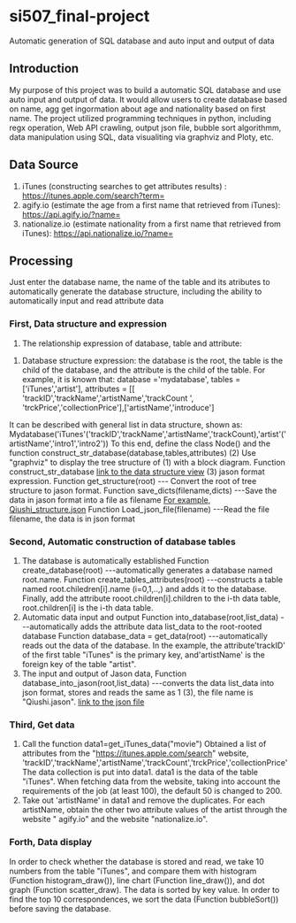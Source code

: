 # si507_final-project
Automatic generation of SQL database and auto input and output of data

## Introduction
My purpose of this project was to build a automatic SQL database and use auto input and output of data. It would allow users to create database based on name, agg get ingormation about age and nationality based on first name. The project utilized programming techniques in python, including regx operation, Web API crawling, output json file, bubble sort algorithmm, data manipulation using SQL, data visualiting via graphviz and Ploty, etc.

## Data Source
1. iTunes (constructing searches to get attributes results) : https://itunes.apple.com/search?term= 
3. agify.io (estimate the age from a first name that retrieved from iTunes): https://api.agify.io/?name=
4. nationalize.io (estimate nationality from a first name that retrieved from iTunes): https://api.nationalize.io/?name=


## Processing
Just enter the database name, the name of the table and its atributes to automatically generate the database structure, including the ability to automatically input and read attribute data
### First, Data structure and expression
1. The relationship expression of database, table and attribute:
  1) Database structure expression: the database is the root, the table is the child of the database, and the attribute is the child of the table.
    For example, it is known that:
      database ='mydatabase',
      tables = ['iTunes','artist'],
      attributes = [[ 'trackID','trackName','artistName','trackCount ', 'trckPrice','collectionPrice'],['artistName','introduce']
 
  It can be described with general list in data structure, shown as:
     Mydatabase('iTunes'('trackID','trackName','artistName','trackCount),'artist'('artistName','intro1','intro2'))
  To this end, define the class Node() and the function construct_str_database(database,tables,attributes)
  (2) Use "graphviz" to display the tree structure of (1) with a block diagram.
 Function construct_str_database [link to the data structure view](README_data_structure.md)
  (3) jason format expression. 
Function get_structure(root) --- Convert the root of tree structure to jason format. 
Function save_dicts(filename,dicts) ---Save the data in jason format into a file as filename [For example, Qiushi_structure.json]( Qiushi_structure.jason) 
Function Load_json_file(filename) ---Read the file filename, the data is in json format
### Second, Automatic construction of database tables
1. The database is automatically established
Function create_database(root) ---automatically generates a database named root.name. 
Function create_tables_attributes(root) ---constructs a table named root.chiledren[i].name (i=0,1,..,) and adds it to the database. Finally, add the attribute rooot.children[i].children to the i-th data table, root.children[i] is the i-th data table.
2. Automatic data input and output
Function into_database(root,list_data) ---automatically adds the attribute data list_data to the root-rooted database
Function database_data = get_data(root) ---automatically reads out the data of the database. In the example, the attribute'trackID' of the first table "iTunes" is the primary key, and'artistName' is the foreign key of the table "artist".
3. The input and output of Jason data,
Function database_into_jason(root,list_data) ---converts the data list_data into json format, stores and reads the same as 1 (3), the file name is "Qiushi.jason". [link to the json file]( Qiushi_structure.jason) 
### Third, Get data
1. Call the function data1=get_iTunes_data("movie")
Obtained a list of attributes from the "https://itunes.apple.com/search" website, 'trackID','trackName','artistName','trackCount','trckPrice','collectionPrice'
The data collection is put into data1. data1 is the data of the table "iTunes". When fetching data from the website, taking into account the requirements of the job (at least 100), the default 50 is changed to 200.
 2. Take out 'artistName' in data1 and remove the duplicates. For each artistName, obtain the other two attribute values of the artist through the website " agify.io" and the website "nationalize.io".
### Forth, Data display
In order to check whether the database is stored and read, we take 10 numbers from the table "iTunes", and compare them with histogram (Function histogram_draw()), line chart (Function line_draw()), and dot graph (Function scatter_draw). The data is sorted by key value. In order to find the top 10 correspondences, we sort the data (Function bubbleSort()) before saving the database.
